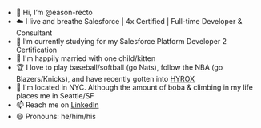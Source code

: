 - 👋 Hi, I’m @eason-recto
- ☁️ I live and breathe Salesforce | 4x Certified | Full-time Developer & Consultant
- 🌱 I’m currently studying for my Salesforce Platform Developer 2 Certification
- 💞️ I'm happily married with one child/kitten
- 🏆 I love to play baseball/softball (go Nats), follow the NBA (go Blazers/Knicks), and have recently gotten into [HYROX](https://hyrox.com/)
- 📍 I'm located in NYC. Although the amount of boba & climbing in my life places me in Seattle/SF
- 📫 Reach me on [LinkedIn](https://www.linkedin.com/in/eason-recto/)
- 😄 Pronouns: he/him/his

<!---
eason-recto/eason-recto is a ✨ special ✨ repository because its `README.md` (this file) appears on your GitHub profile.
You can click the Preview link to take a look at your changes.
--->
